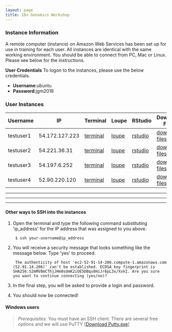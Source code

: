 ```yaml
---
layout: page
title: 10x Genomics Workshop
---
```


### Instance Information 

A remote computer (instance) on Amazon Web Services has been set up for use in training for each user. All instances are identical with the same working environment. You should be able to connect from PC, Mac or Linux. Please see below for the instructions.

**User Credentials**
To logon to the instances, please use the below credentials. 

- **Username**:ubuntu 
- **Password**:jgm2018

### User Instances

Username   |  IP              |  Terminal                                                                       |  Loupe                                                           |  RStudio                                                           |  Download Files
-----------|------------------|---------------------------------------------------------------------------------|------------------------------------------------------------------|--------------------------------------------------------------------|--------------------------------------------------------------------
testuser1  |  54.172.127.223  |  <a href='http://54.172.127.223:8888/terminals/1' target='_blank'>terminal</a>  |  <a href='http://54.172.127.223:3000' target='_blank'>loupe</a>  |  <a href='http://54.172.127.223:8787' target='_blank'>rstudio</a>  |  <a href='http://54.172.127.223' target='_blank'>download files</a>
testuser2  |  54.221.36.31    |  <a href='http://54.221.36.31:8888/terminals/1' target='_blank'>terminal</a>    |  <a href='http://54.221.36.31:3000' target='_blank'>loupe</a>    |  <a href='http://54.221.36.31:8787' target='_blank'>rstudio</a>    |  <a href='http://54.221.36.31' target='_blank'>download files</a>
testuser3  |  54.197.6.252    |  <a href='http://54.197.6.252:8888/terminals/1' target='_blank'>terminal</a>    |  <a href='http://54.197.6.252:3000' target='_blank'>loupe</a>    |  <a href='http://54.197.6.252:8787' target='_blank'>rstudio</a>    |  <a href='http://54.197.6.252' target='_blank'>download files</a>
testuser4  |  52.90.220.120   |  <a href='http://52.90.220.120:8888/terminals/1' target='_blank'>terminal</a>   |  <a href='http://52.90.220.120:3000' target='_blank'>loupe</a>   |  <a href='http://52.90.220.120:8787' target='_blank'>rstudio</a>   |  <a href='http://52.90.220.120' target='_blank'>download files</a>



***
***
***

#### Other ways to SSH into the instances

1. Open the terminal and type the following command substituting 'ip_address' for the IP address that was assigned to you above. 

        $ ssh your-username@ip_address

2. You will receive a security message that looks something like the message below. Type 'yes' to proceed.

        The authenticity of host 'ec2-52-91-14-206.compute-1.amazonaws.com (52.91.14.206)' can't be established. ECDSA key fingerprint is SHA256:S2mMV8mCThjJHm0sUmK2iOE5DBqs8HiJr6pL3x/XxkI. Are you sure you want to continue connecting (yes/no)?

3. In the final step, you will be asked to provide a login and password. 

4. You should now be connected!

#### **Windows users**

> *Prerequisites*: You must have an SSH client. There are several free options and we will use PuTTY [[Download Putty.exe](http://www.chiark.greenend.org.uk/~sgtatham/putty/download.html)]
